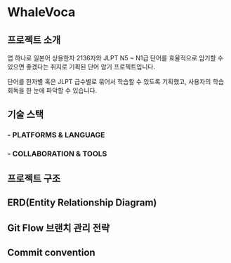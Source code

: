 # WhaleVoca

## 프로젝트 소개

앱 하나로 일본어 상용한자 2136자와 JLPT N5 ~ N1급 단어를 효율적으로 암기할 수 있으면 좋겠다는 취지로 기획된 단어 암기 프로젝트입니다.

단어를 한자별 혹은 JLPT 급수별로 묶어서 학습할 수 있도록 기획했고, 사용자의 학습 회독을 한 눈에 파악할 수 있습니다.

## 기술 스택
### - PLATFORMS & LANGUAGE

### - COLLABORATION & TOOLS

## 프로젝트 구조

## ERD(Entity Relationship Diagram)

## Git Flow 브랜치 관리 전략

## Commit convention 



